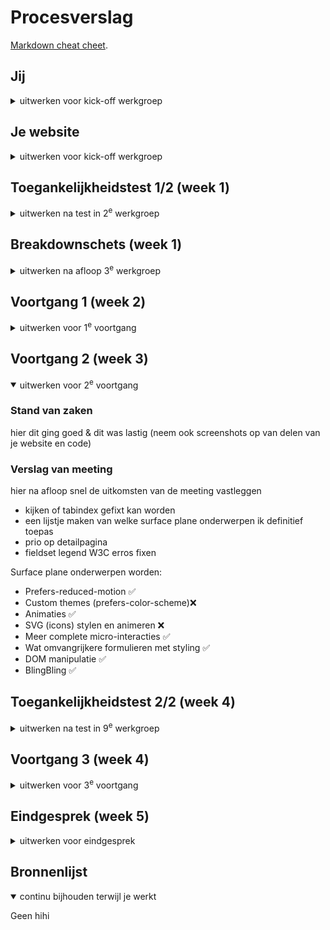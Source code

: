 # Procesverslag
[Markdown cheat cheet](https://github.com/adam-p/markdown-here/wiki/Markdown-Cheatsheet).


## Jij

<details>
  <summary>uitwerken voor kick-off werkgroep</summary>

  Auteur: **Bence Barens**

  Je startniveau: **Zwarte piste**

  Je focus: **Surface**
 
</details>


## Je website

<details>
  <summary>uitwerken voor kick-off werkgroep</summary>

  ### Je opdracht:
  [Vitra Office Chair Finder](https://findmy.vitra.com/)

  #### Screenshot(s) van de eerste pagina (small screen): 
  Find my | Vitra<br>
  <img src="readme-images/vitra1.png" width="375px" alt="Home-pagina van Vitra Office Chair Finder; in het midden de tekst 'Welcome to the Office Chair Finder' met een start-knop eronder, er omheen verschillende Vitra-stoelen als achtergrond.">
  <img src="readme-images/vitra2.png" width="375px" alt="Configuratie-pagina van Vitra Office Chair Finder; verschillende Vitra-stoelen in een circulaire opstelling, groter in het midden en kleiner aan de buitenkant. Aan de onderkant van het scherm kan de lengte van de gebruiker worden geselecteerd.">

  #### Screenshot(s) van de tweede pagina (small screen):
  Results | Vitra<br>
  <img src="readme-images/vitra3.png" width="375px" alt="Resultaten-pagina van Vitra Office Chair Finder; bovenin de pagina de titel 'beste matches' met daaronder een grid van verschillende stoelen.">
  <img src="readme-images/vitra4.png" width="375px" alt="Detail-pagina van Vitra ID Trim L-stoel; Links groot een foto van de groene bureaustoel, rechts de naam en diverse informatie over de stoel.">
  
 
</details>



## Toegankelijkheidstest 1/2 (week 1)

<details>
  <summary>uitwerken na test in 2<sup>e</sup> werkgroep</summary>

  ### Bevindingen
  Het grootste probleem met de huidige website, is dat er geen enkele semantiek in zit. Er is een eindeloze nesteling van div-elementen en geen van de inputs hebben input-tags. Ook is er geen enkele mogelijkheid om bij de navigatie te komen zonder eerst langs elke stoel te tabben, voor elke pagina. Tot slot is aan de vormgeving van de input vaak niet duidelijk wat voor input kan worden gegeven. Zo staan er sliders bij binaire keuzes en checkboxes waar maar één mogelijkheid is.

  Ik zou de website kunnen verbeteren door een "skip to main" link te kunnen maken en door de HTML 'correcter' op de bouwen. Ook zou het zowel makkelijker als beter zijn om alle quiz-pagina's op dezelfde pagina te zetten. Zo is alle content alvast ingeladen, is navigatie minder ingewikkeld en kan ik animaties zonder ingewikkelde javascript laten werken. Verder ga ik alle inputs een unieke vormgeving geven voor meer affordance.
</details>



## Breakdownschets (week 1)

<details>
  <summary>uitwerken na afloop 3<sup>e</sup> werkgroep</summary>

  #### Eerste pagina
  <img src="readme-images/bd1.png" height="400px" alt="">
  <img src="readme-images/bd2.png" height="400px" alt="">

  #### Tweede pagina
  <img src="readme-images/bd3.png" height="400px" alt="">
  <img src="readme-images/bd4.png" height="400px" alt="">

</details>





## Voortgang 1 (week 2)

<details>
  <summary>uitwerken voor 1<sup>e</sup> voortgang</summary>

  ### Stand van zaken
  hier dit ging goed & dit was lastig (neem ook screenshots op van delen van je website en code)

  ### Verslag van meeting
  hier na afloop snel de uitkomsten van de meeting vastleggen

  - Code ziet er goed uit (behalve beetje inline JS)
  - Initiele website-screenshots moeten nog naar klein scherm
  - Toegankelijkheidstest verder aanvullen

</details>





## Voortgang 2 (week 3)

<details open>
  <summary>uitwerken voor 2<sup>e</sup> voortgang</summary>

  ### Stand van zaken
  hier dit ging goed & dit was lastig (neem ook screenshots op van delen van je website en code)

  ### Verslag van meeting
  hier na afloop snel de uitkomsten van de meeting vastleggen

  - kijken of tabindex gefixt kan worden
  - een lijstje maken van welke surface plane onderwerpen ik definitief toepas
  - prio op detailpagina
  - fieldset legend W3C erros fixen

  Surface plane onderwerpen worden:
  - Prefers-reduced-motion ✅
  - Custom themes (prefers-color-scheme)❌
  - Animaties ✅
  - SVG (icons) stylen en animeren ❌
  - Meer complete micro-interacties ✅
  - Wat omvangrijkere formulieren met styling ✅
  - DOM manipulatie ✅
  - BlingBling ✅

</details>





## Toegankelijkheidstest 2/2 (week 4)

<details>
  <summary>uitwerken na test in 9<sup>e</sup> werkgroep</summary>

  ### Bevindingen
  Lijst met je bevindingen die in de test naar voren kwamen (geef ook aan wat er verbeterd is):

</details>





## Voortgang 3 (week 4)

<details>
  <summary>uitwerken voor 3<sup>e</sup> voortgang</summary>

  ### Stand van zaken
  hier dit ging goed & dit was lastig (neem ook screenshots op van delen van je website en code)


  ### Agenda voor meeting
  samen met je groepje opstellen

  | student 1      | student 2          | student 3    | student 4        |
  | ---            | ---                | ---          | ---              |
  | dit bespreken  | en dit             | en ik dit    | en dan ik dat    |
  | en dat ook nog | dit als er tijd is | nog een punt | dit wil ik zeker |
  | ...            | ...                | ...          | ...              |


  ### Verslag van meeting
  hier na afloop snel de uitkomsten van de meeting vastleggen

  - punt 1
  - punt 2
  - nog een punt
  - ...

</details>





## Eindgesprek (week 5)

<details>
  <summary>uitwerken voor eindgesprek</summary>

  ### Je uitkomst - karakteristiek screenshots:
  <img src="readme-images/dummy-plaatje.jpg" width="375px" alt="uitomst opdracht 1">


  ### Dit ging goed/Heb ik geleerd: 
  Korte omschrijving met plaatjes

  <img src="readme-images/dummy-plaatje.jpg" width="375px" alt="top">


  ### Dit was lastig/Is niet gelukt:
  Korte omschrijving met plaatjes

  <img src="readme-images/dummy-plaatje.jpg" width="375px" alt="bummer">
</details>





## Bronnenlijst

<details open>
  <summary>continu bijhouden terwijl je werkt</summary>

  Geen hihi

</details>